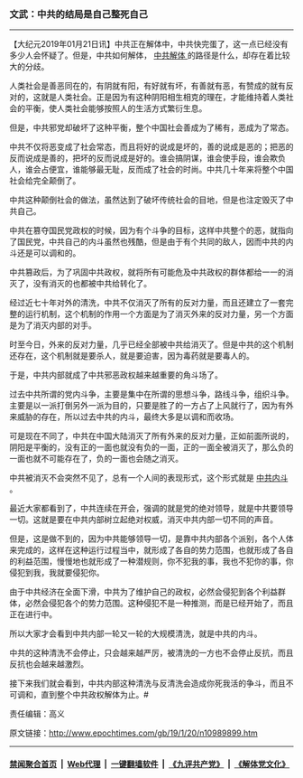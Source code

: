 ### 文武：中共的结局是自己整死自己
------------------------

<p>
 【大纪元2019年01月21日讯】中共正在解体中，中共快完蛋了，这一点已经没有多少人会怀疑了。但是，中共如何解体，
 <a href="http://www.epochtimes.com/gb/tag/%E4%B8%AD%E5%85%B1%E8%A7%A3%E4%BD%93.html">
  中共解体
 </a>
 的路径是什么，却存在着比较大的分歧。
</p>
<p>
 人类社会是善恶同在的，有阴就有阳，有好就有坏，有善就有恶，有赞成的就有反对的，这就是人类社会。正是因为有这种阴阳相生相克的理在，才能维持着人类社会的平衡，使人类社会能够按照人的生活方式繁衍生息。
</p>
<p>
 但是，中共邪党却破坏了这种平衡，整个中国社会善成为了稀有，恶成为了常态。
</p>
<p>
 中共不仅将恶变成了社会常态，而且将好的说成是坏的，善的说成是恶的；把恶的反而说成是善的，把坏的反而说成是好的。谁会搞阴谋，谁会使手段，谁会欺负人，谁会占便宜，谁能够最无耻，反而成了社会的时尚。中共几十年来将整个中国社会给完全颠倒了。
</p>
<p>
 中共这种颠倒社会的做法，虽然达到了破坏传统社会的目地，但是也注定毁灭了中共自己。
</p>
<p>
 中共在篡夺国民党政权的时候，因为有个斗争的目标，这样中共整个的恶，就指向了国民党，中共自己的内斗虽然也残酷，但是由于有个共同的敌人，因而中共的内斗还是可以调和的。
</p>
<p>
 中共篡政后，为了巩固中共政权，就将所有可能危及中共政权的群体都给一一的消灭了，没有消灭的也都被中共给转化了。
</p>
<p>
 经过近七十年对外的清洗，中共不仅消灭了所有的反对力量，而且还建立了一套完整的运行机制，这个机制的作用一个方面是为了消灭外来的反对力量，另一个方面是为了消灭内部的对手。
</p>
<p>
 时至今日，外来的反对力量，几乎已经全部被中共给消灭了。但是中共的这个机制还存在，这个机制就是要杀人，就是要迫害，因为毒药就是要毒人的。
</p>
<p>
 于是，中共内部就成了中共邪恶政权越来越重要的角斗场了。
</p>
<p>
 过去中共所谓的党内斗争，主要是集中在所谓的思想斗争，路线斗争，组织斗争。主要是以一派打倒另外一派为目的，只要是胜了的一方占了上风就行了，因为有外来威胁的存在，所以过去中共的内斗，最终大多是以调和而收场。
</p>
<p>
 可是现在不同了，中共在中国大陆消灭了所有外来的反对力量，正如前面所说的，阴阳是平衡的，没有正的一面也就没有负的一面，正的一面全被消灭了，那么负的一面也就不可能存在了，负的一面也会随之消灭。
</p>
<p>
 中共被消灭不会突然不见了，总有一个人间的表现形式，这个形式就是
 <a href="http://www.epochtimes.com/gb/tag/%E4%B8%AD%E5%85%B1%E5%86%85%E6%96%97.html">
  中共内斗
 </a>
 。
</p>
<p>
 最近大家都看到了，中共连续在开会，强调的就是党的绝对领导，就是中共要领导一切。这就是要在中共内部树立起绝对权威，消灭中共内部一切不同的声音。
</p>
<p>
 但是，这是做不到的，因为中共能够领导一切，是靠中共内部各个派别，各个人体来完成的，这样在这种运行过程当中，就形成了各自的势力范围，也就形成了各自的利益范围，慢慢地也就形成了一种潜规则，你不犯我的事，我也不犯你的事，你侵犯到我，我就要侵犯你。
</p>
<p>
 由于中共经济在全面下滑，中共为了维护自己的政权，必然会侵犯到各个利益群体，必然会侵犯各个的势力范围。这种侵犯不是一种推测，而是已经开始了，而且正在进行中。
</p>
<p>
 所以大家才会看到中共内部一轮又一轮的大规模清洗，就是中共的内斗。
</p>
<p>
 中共的这种清洗不会停止，只会越来越严厉，被清洗的一方也不会停止反抗，而且反抗也会越来越激烈。
</p>
<p>
 接下来我们就会看到，中共内部这种清洗与反清洗会造成你死我活的争斗，而且不可调和，直到整个中共政权解体为止。#
</p>
<p>
 责任编辑：高义
</p>

原文链接：http://www.epochtimes.com/gb/19/1/20/n10989899.htm


------------------------
#### [禁闻聚合首页](https://github.com/gfw-breaker/banned-news/blob/master/README.md) &nbsp;|&nbsp; [Web代理](https://github.com/gfw-breaker/open-proxy/blob/master/README.md) &nbsp;|&nbsp; [一键翻墙软件](https://github.com/gfw-breaker/nogfw/blob/master/README.md) &nbsp;|&nbsp; [《九评共产党》](https://github.com/gfw-breaker/9ping.md/blob/master/README.md#九评之一评共产党是什么) &nbsp;|&nbsp; [《解体党文化》](https://github.com/gfw-breaker/jtdwh.md/blob/master/README.md#绪论)